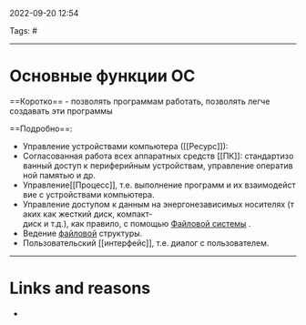 2022-09-20
12:54

Tags: #
___
# Основные функции ОС
==Коротко== - позволять программам работать, позволять легче создавать эти программы

==Подробно==:
- Управление устройствами компьютера ([[Ресурс]]):
- Согласованная работа всех аппаратных средств [[ПК]]: стандартизованный доступ к периферийным устройствам, управление оперативной памятью и др.
- Управление[[Процесс]], т.е. выполнение программ и их взаимодействие с устройствами компьютера.
- Управление доступом к данным на энергонезависимых носителях (таких как жесткий диск, компакт-диск и т.д.), как правило, с помощью [Файловой системы](Что%20такое%20ФС.md) .
- Ведение [файловой](файл) структуры.
- Пользовательский [[интерфейс]], т.е. диалог с пользователем.

___
# Links and reasons
- 



